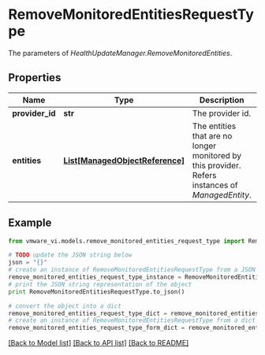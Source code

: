 # RemoveMonitoredEntitiesRequestType

The parameters of *HealthUpdateManager.RemoveMonitoredEntities*. 

## Properties
Name | Type | Description | Notes
------------ | ------------- | ------------- | -------------
**provider_id** | **str** | The provider id.  | 
**entities** | [**List[ManagedObjectReference]**](ManagedObjectReference.md) | The entities that are no longer monitored by this provider.  Refers instances of *ManagedEntity*.  | [optional] 

## Example

```python
from vmware_vi.models.remove_monitored_entities_request_type import RemoveMonitoredEntitiesRequestType

# TODO update the JSON string below
json = "{}"
# create an instance of RemoveMonitoredEntitiesRequestType from a JSON string
remove_monitored_entities_request_type_instance = RemoveMonitoredEntitiesRequestType.from_json(json)
# print the JSON string representation of the object
print RemoveMonitoredEntitiesRequestType.to_json()

# convert the object into a dict
remove_monitored_entities_request_type_dict = remove_monitored_entities_request_type_instance.to_dict()
# create an instance of RemoveMonitoredEntitiesRequestType from a dict
remove_monitored_entities_request_type_form_dict = remove_monitored_entities_request_type.from_dict(remove_monitored_entities_request_type_dict)
```
[[Back to Model list]](../README.md#documentation-for-models) [[Back to API list]](../README.md#documentation-for-api-endpoints) [[Back to README]](../README.md)


